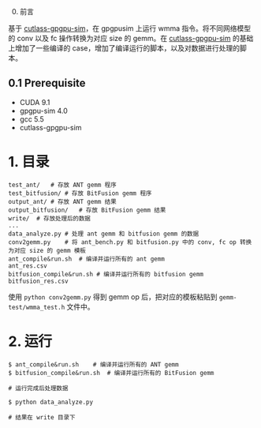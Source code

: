 0. 前言

基于 [cutlass-gpgpu-sim](https://github.com/gpgpu-sim/cutlass-gpgpu-sim)，在 gpgpusim 上运行 wmma 指令。将不同网络模型的 conv 以及 fc 操作转换为对应 size 的 gemm。在 [cutlass-gpgpu-sim](https://github.com/gpgpu-sim/cutlass-gpgpu-sim) 的基础上增加了一些编译的 case，增加了编译运行的脚本，以及对数据进行处理的脚本。

## 0.1 Prerequisite

+ CUDA 9.1
+ gpgpu-sim 4.0
+ gcc 5.5
+ cutlass-gpgpu-sim

# 1. 目录
```shell
test_ant/	# 存放 ANT gemm 程序
test_bitfusion/	# 存放 BitFusion gemm 程序
output_ant/	# 存放 ANT gemm 结果
output_bitfusion/	# 存放 BitFusion gemm 结果
write/  # 存放处理后的数据
...
data_analyze.py	# 处理 ant gemm 和 bitfusion gemm 的数据
conv2gemm.py	# 将 ant_bench.py 和 bitfusion.py 中的 conv, fc op 转换为对应 size 的 gemm 模板
ant_compile&run.sh	# 编译并运行所有的 ant gemm
ant_res.csv	
bitfusion_compile&run.sh # 编译并运行所有的 bitfusion gemm
bitfusion_res.csv
```

使用 `python conv2gemm.py` 得到 gemm op 后，把对应的模板粘贴到 `gemm-test/wmma_test.h` 文件中。

# 2. 运行

```shell
$ ant_compile&run.sh    # 编译并运行所有的 ANT gemm
$ bitfusion_compile&run.sh  # 编译并运行所有的 BitFusion gemm

# 运行完成后处理数据

$ python data_analyze.py

# 结果在 write 目录下
```